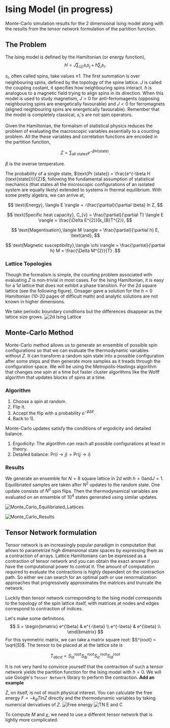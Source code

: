 # Ising Model (in progress)

Monte-Carlo simulation results for the 2 dimensional Ising model along with the results from the tensor network formulation of the partition function.

## The Problem

The Ising model is defined by the Hamiltonian (or energy function),
$$H = J \sum_{\langle ij \rangle} s_{i} s_{j} + h \sum_{i} s_{i}.$$

$s_{i}$, often called spins, take values $\pm 1$. The first summation is over neighbouring spins, defined by the topology of the spine lattice. $J$ is called the coupling costant, it specifies how neighbouring spins interact. $h$ is analogous to a magnetic field trying to align spins in its direction. When this model is used to study magnetism, $J > 0$ for anti-ferromagents (opposing neighbouring spins are energetically favourable) and $J < 0$ for ferromagnets (aligned neighbouring spins are energetically favourable). Remember that the model is completely classical, $s_{i}$'s are not spin operators.

Given the Hamiltonian, the formalism of statistical physics reduces the problem of evaluating the macroscopic variables essentially to a counting problem. All the these variables and correlation functions are encoded in the partition function,

$$Z = \sum_{\text{all states}} e^{-\beta H (\text{state})}.$$

$\beta$ is the inverse temperature.

The probability of a single state, $\text{Pr (state)} = \frac{e^{-\beta H (\text{state})}}{Z}$, following the fundamental assumption of statistical mechanics (that states all the microscopic configurations of an isolated system are equally likely) extended to systems in thermal equilibrium. With some pretty algebra, we can arrive at,

$$ \text{Energy}, \langle E \rangle = -\frac{\partial}{\partial \beta} ln Z, $$

$$ \text{Specific heat capacity}, C_{v} = \frac{\partial}{\partial T} \langle E \rangle = \frac{\Delta E^{2}}{k_{B}T^{2}}, $$

$$ \text{Magentisation},\langle M \rangle = \frac{\partial}{\partial h} E, \text{and}, $$

$$ \text{Magnetic susceptibility},\langle \chi \rangle = \frac{\partial}{\partial h} M = \frac{\Delta M^{2}}{T} .$$

### Lattice Topologies

Though the formalism is simple, the counting problem associated with  evaluating $Z$ is non-trivial in most cases. For the Ising Hamiltonian, it is easy for a $1d$ lattice that does not exhibit a phase transition. For the 2d square lattice (see the following figure), Onsager gave a solution for the $h =0$ Hamiltonian (10-20 pages of difficult math) and analytic solutions are not known in higher dimensions.

We take periodic boundary conditions but the differences disappear as the lattice size grows.
![2d Ising Lattice](https://user-images.githubusercontent.com/43025445/191721054-ddb2fd4c-a998-457a-b058-5697b4a65d25.png)

## Monte-Carlo Method

Monte-Carlo method allows us to generate an ensemble of possible spin configurations so that we can evaluate the thermodynamic variables without $Z$. It can transform a random spin state into a possible configuration after some steps and then generate more samples as it treads through the configuration space. We will be using the Metropolis-Hastings algorithm that changes one spin at a time but faster cluster algorithms like the Wolff algorithm that updates blocks of spins at a time.

### Algorithm
1) Choose a spin at random.
2) Flip it.
3) Accept the flip with a probability $e^{-\beta \Delta E}$.
4) Back to 1).

Monte-Carlo updates satisfy the conditions of ergodicity and detailed balance.

1) Ergodicity: The algorithm can reach all possible configurations at least in theory.
2) Detailed balance: $\text{Pr}(i \rightarrow j) = \text{Pr}(j \rightarrow i)$

### Results

We generate an ensemble for $N = 8$ square lattice in $2d$ with $h = 0 \text{and} J = 1$. Equilibriated samples are taken after $N^{2}$ updates to the random state. One update consists of $N^{2}$ spin flips. Then the thermodynamical variables are evaluated on an ensemble of $10^{4}$ states generated using similar updates.

![Monte_Carlo_Equilibriated_Lattices](https://user-images.githubusercontent.com/43025445/189493373-4086e11a-47ef-40d2-bd60-900272930892.jpg)

![Monte_Carlo_Results](https://user-images.githubusercontent.com/43025445/189493379-50c35ff5-23d2-42cd-8950-2c57db613098.jpg)

## Tensor Network formulation

Tensor network is an increasingly popular paradigm in computation that allows to parametrize high dimensional state spaces by expressing them as a contraction of arrays. Lattice Hamiltonians can be expressed as a contraction of tensor network and you can obtain the exact answer if you have the computational power to contrat it. The amount of computation required to evaluate the contractions is highly dependent on the contraction path. So either we can search for an optimal path or use renormalization approaches that progressively approximates the matrices and truncate the network.

Luckily then tensor network corresponding to the Ising model corresponds to the topology of the spin lattice itself, with matrices at nodes and edges correspond to contraction of indices.

Let's make some definitions.
$$
S = \begin{bmatrix}
    e^{\beta} & e^{-\beta} \\
    e^{-\beta} & e^{\beta} \\
\end{bmatrix}
$$
For this symmetric matrix, we can take a matrix square root: $S^{root} = \sqrt{S}$. The tensor to be placed at at the lattice site is 

$$T_{abcd} = S_{ia}^{root} S_{ib}^{root} S_{ic}^{root} S_{id}^{root}$$

It is not very hard to convince yourself that the contraction of such a tensor network yields the partition function for the Ising model with $h=0$. We will use Google's `Tensor Network` library to perform the contraction.
**Add an example**

$Z$, on itself, is not of much physical interest. You can calculate the free energy $F = -k_{B} T ln Z$ directly and the thermodynamic variables by taking numerical derivatives of $Z$.
![Free energy](https://user-images.githubusercontent.com/43025445/191744779-91d57dfb-61e2-49e6-8e6b-87615661868e.jpg)
![TN E and C](https://user-images.githubusercontent.com/43025445/191744812-3d4b31e8-2b90-4432-8f05-9dde4b28962a.jpg)

To compute $M \text{ and } \chi$, we need to use a different tensor network that is lightly more complicated.
